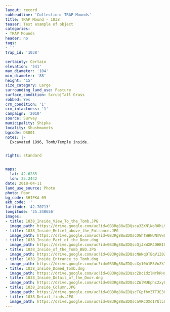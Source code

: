 ```yaml
---
layout: record
subheadline: 'Collection: TRAP Mounds'
title: TRAP Mound - 1038
teaser: Test example of object
categories:
- TRAP Mounds
header: no
tags:
- ''
trap_id: '1038'

certainty: Certain
elevation: '541'
max_diameter: '104'
min_diameter: '88'
height: '15'
size_category: Large
surrounding_land_use: Pasture
surface_condition: Scrub|Tall Grass
robbed: Yes
crm_condition: '1'
crm_intactness: '1'
campaign: '2010'
source: Survey
municipality: Shipka
locality: Shushmanets
bgcode: DS001
notes: |-
  Excavated 1996, Tomb/Temple inside.


rights: standard


maps:
  lat: 42.6285
  lon: 25.2442
date: 2018-04-11
land_use_source: Photo
photo: Poor
bg_code: SHIPKA 09
akb_code: ''
latitude: '42.70713'
longitude: '25.348656'
images:
- title: 1038_Inside_View_To_the_Tomb.JPG
  image_path: https://drive.google.com/uc?id=0B3Rg88wZDQsca3ZXNlNoR0hLVDQ
- title: 1038_Inside_Relief_above_the_Entrance.JPG
  image_path: https://drive.google.com/uc?id=0B3Rg88wZDQscOGhtWHNUNmVwUDA
- title: 1038_Inside_Part_of_the_Door.dng
  image_path: https://drive.google.com/uc?id=0B3Rg88wZDQscQjJxWXR4OHBIQ00
- title: 1038_Inside_of_the_Tomb_BED.JPG
  image_path: https://drive.google.com/uc?id=0B3Rg88wZDQscNWNqQTBqV1Z0ZUE
- title: 1038_Inside_Entrance_to_Tomb.dng
  image_path: https://drive.google.com/uc?id=0B3Rg88wZDQscXy10b1R5VnZkTjA
- title: 1038_Inside_Domed_Tomb.dng
  image_path: https://drive.google.com/uc?id=0B3Rg88wZDQscZDc1dzlNYkRHdlE
- title: 1038_Inside_Detail_of_the_Door.dng
  image_path: https://drive.google.com/uc?id=0B3Rg88wZDQscZWlWUEphc2xyUFE
- title: 1038_Inside_Column.JPG
  image_path: https://drive.google.com/uc?id=0B3Rg88wZDQscTGpfbmZTT3E3U2c
- title: 1038_Detail_finds.JPG
  image_path: https://drive.google.com/uc?id=0B3Rg88wZDQscaVRCQXdIYUlLUmM
---
```

